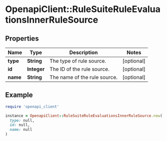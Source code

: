 # OpenapiClient::RuleSuiteRuleEvaluationsInnerRuleSource

## Properties

| Name | Type | Description | Notes |
| ---- | ---- | ----------- | ----- |
| **type** | **String** | The type of rule source. | [optional] |
| **id** | **Integer** | The ID of the rule source. | [optional] |
| **name** | **String** | The name of the rule source. | [optional] |

## Example

```ruby
require 'openapi_client'

instance = OpenapiClient::RuleSuiteRuleEvaluationsInnerRuleSource.new(
  type: null,
  id: null,
  name: null
)
```

